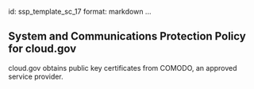 id: ssp_template_sc_17
format: markdown
...
## System and Communications Protection Policy for cloud.gov

cloud.gov obtains public key certificates from COMODO, an approved service provider.
